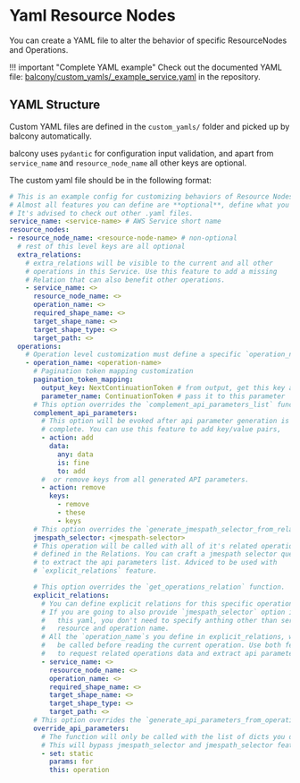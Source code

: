 # Yaml Resource Nodes

You can create a YAML file to alter the behavior of specific ResourceNodes and Operations. 

!!! important "Complete YAML example"
    Check out the documented YAML file: [balcony/custom_yamls/_example_service.yaml](https://github.com/oguzhan-yilmaz/balcony/blob/main/balcony/custom_yamls/_example_service.yaml) in the repository.


## YAML Structure


Custom YAML files are defined in the `custom_yamls/` folder and picked up by balcony automatically.

balcony uses `pydantic` for configuration input validation, and apart from `service_name` and `resource_node_name` all other keys are optional. 

The custom yaml file should be in the following format:


```yaml title="balcony/custom_yamls/_example_service.yaml"
# This is an example config for customizing behaviors of Resource Nodes.
# Almost all features you can define are **optional**, define what you need.
# It's advised to check out other .yaml files.
service_name: <service-name> # AWS Service short name
resource_nodes:
- resource_node_name: <resource-node-name> # non-optional
  # rest of this level keys are all optional 
  extra_relations: 
    # extra_relations will be visible to the current and all other 
    # operations in this Service. Use this feature to add a missing 
    # Relation that can also benefit other operations.
    - service_name: <> 
      resource_node_name: <> 
      operation_name: <>
      required_shape_name: <> 
      target_shape_name: <>
      target_shape_type: <>
      target_path: <>
  operations:
    # Operation level customization must define a specific `operation_name` 
    - operation_name: <operation-name> 
      # Pagination token mapping customization
      pagination_token_mapping:
        output_key: NextContinuationToken # from output, get this key and
        parameter_name: ContinuationToken # pass it to this parameter
      # This option overrides the `complement_api_parameters_list` function.
      complement_api_parameters:
        # This option will be evoked after api parameter generation is 
        # complete. You can use this feature to add key/value pairs, 
        - action: add
          data:
            any: data
            is: fine
            to: add
        #  or remove keys from all generated API parameters.
        - action: remove
          keys:
            - remove
            - these
            - keys
      # This option overrides the `generate_jmespath_selector_from_relations`.
      jmespath_selector: <jmespath-selector>
      # This operation will be called with all of it's related operations 
      # defined in the Relations. You can craft a jmespath selector query 
      # to extract the api parameters list. Adviced to be used with 
      # `explicit_relations` feature.

      # This option overrides the `get_operations_relation` function.
      explicit_relations:
        # You can define explicit relations for this specific operation.
        # If you are going to also provide `jmespath_selector` option in 
        #   this yaml, you don't need to specify anthing other than service, 
        #   resource and operation name.
        # All the `operation_name`s you define in explicit_relations, will 
        #   be called before reading the current operation. Use both features 
        #   to request related operations data and extract api parameters from it. 
        - service_name: <>
          resource_node_name: <> 
          operation_name: <>
          required_shape_name: <> 
          target_shape_name: <>
          target_shape_type: <>
          target_path: <>
      # This option overrides the `generate_api_parameters_from_operation_data`
      override_api_parameters:
        # The function will only be called with the list of dicts you define here.
        # This will bypass jmespath_selector and jmespath_selector features.
        - set: static
          params: for
          this: operation
```
